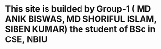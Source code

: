 # This site is builded by Group-1 ( MD ANIK BISWAS, MD SHORIFUL ISLAM, SIBEN KUMAR) the student of BSc in CSE, NBIU
